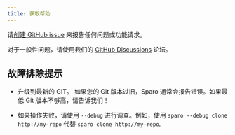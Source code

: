 ```yaml
---
title: 获取帮助
---
```


请[创建 GitHub issue](https://github.com/tiktok/sparo/issues/new/choose) 来报告任何问题或功能请求。

对于一般性问题，请使用我们的 [GitHub Discussions](https://github.com/tiktok/sparo/discussions) 论坛。

## 故障排除提示

- 升级到最新的 GIT。 如果您的 Git 版本过旧，Sparo 通常会报告错误。如果最低 Git 版本不够高，请告诉我们！

- 如果操作失败，请使用 `--debug` 进行调查。例如，使用 `sparo --debug clone http://my-repo` 代替 `sparo clone http://my-repo`。
